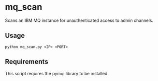 # mq_scan
Scans an IBM MQ instance for unauthenticated access to admin channels.

## Usage
```
python mq_scan.py <IP> <PORT>
```

## Requirements

This script requires the pymqi library to be installed.
